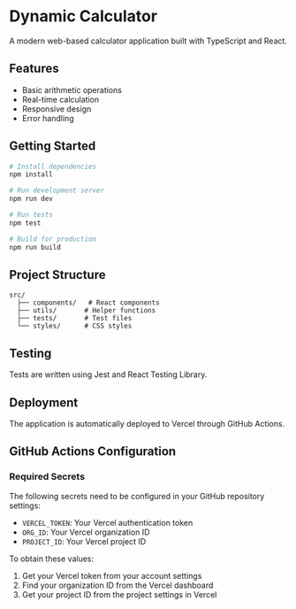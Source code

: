 # Dynamic Calculator

A modern web-based calculator application built with TypeScript and React.

## Features

- Basic arithmetic operations
- Real-time calculation
- Responsive design
- Error handling

## Getting Started

```bash
# Install dependencies
npm install

# Run development server
npm run dev

# Run tests
npm test

# Build for production
npm run build
```

## Project Structure

```
src/
  ├── components/   # React components
  ├── utils/       # Helper functions
  ├── tests/       # Test files
  └── styles/      # CSS styles
```

## Testing

Tests are written using Jest and React Testing Library.

## Deployment

The application is automatically deployed to Vercel through GitHub Actions.

## GitHub Actions Configuration

### Required Secrets

The following secrets need to be configured in your GitHub repository settings:

- `VERCEL_TOKEN`: Your Vercel authentication token
- `ORG_ID`: Your Vercel organization ID
- `PROJECT_ID`: Your Vercel project ID

To obtain these values:
1. Get your Vercel token from your account settings
2. Find your organization ID from the Vercel dashboard
3. Get your project ID from the project settings in Vercel
